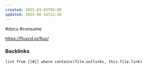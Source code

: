 ```yaml
---
created: 2025-03-03T08:00
updated: 2025-06-14T21:38
---
```

#docu #consume

https://fluxcd.io/flux/

### Backlinks
```dataview 
list from [[#]] where contains(file.outlinks, this.file.link)
```

